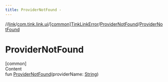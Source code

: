 ```yaml
---
title: ProviderNotFound -
---
```

//[link](../../../index.md)/[com.tink.link.ui](../../index.md)/[[common]TinkLinkError](../index.md)/[ProviderNotFound](index.md)/[ProviderNotFound](-provider-not-found.md)



# ProviderNotFound  
[common]  
Content  
fun [ProviderNotFound](-provider-not-found.md)(providerName: [String](https://kotlinlang.org/api/latest/jvm/stdlib/kotlin/-string/index.html))  




